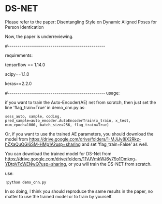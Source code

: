 # DS-NET

Please refer to the paper: Disentangling Style on Dynamic Aligned Poses for Person Identication

Now, the paper is underreviewing.


#--------------------------------------------------

requirements:

tensorflow == 1.14.0

scipy==1.1.0

keras==2.2.0

#--------------------------------------------------
usage:

if you want to train the Auto-Encoder(AE) net from scratch, then just set the line 'flag_train=True' in demo_cnn.py as:

    sess_auto, sample, coding, pred_sample=auto_encoder.AutoEncoderTrain(x_train, x_test, num_epoch=1000, batch_size=256, flag_train=True)
    
Or, if you want to use the trained AE parameters, you should download the model from https://drive.google.com/drive/folders/1-MJjJv8iX2Rkz-hZXaQuQGI6SM-HMp1A?usp=sharing and set 'flag_train=False' as well.
    
You can download the trained model for DS-Net from https://drive.google.com/drive/folders/11VJVmkWJ6y79o1Omkng-YDtpVFcWENwQ?usp=sharing, or you will train the DS-NET from scratch. 

use:

    !python demo_cnn.py

In so doing, I think you should reproduce the same results in the paper, no matter to use the trained model or to train by yourself.
    
